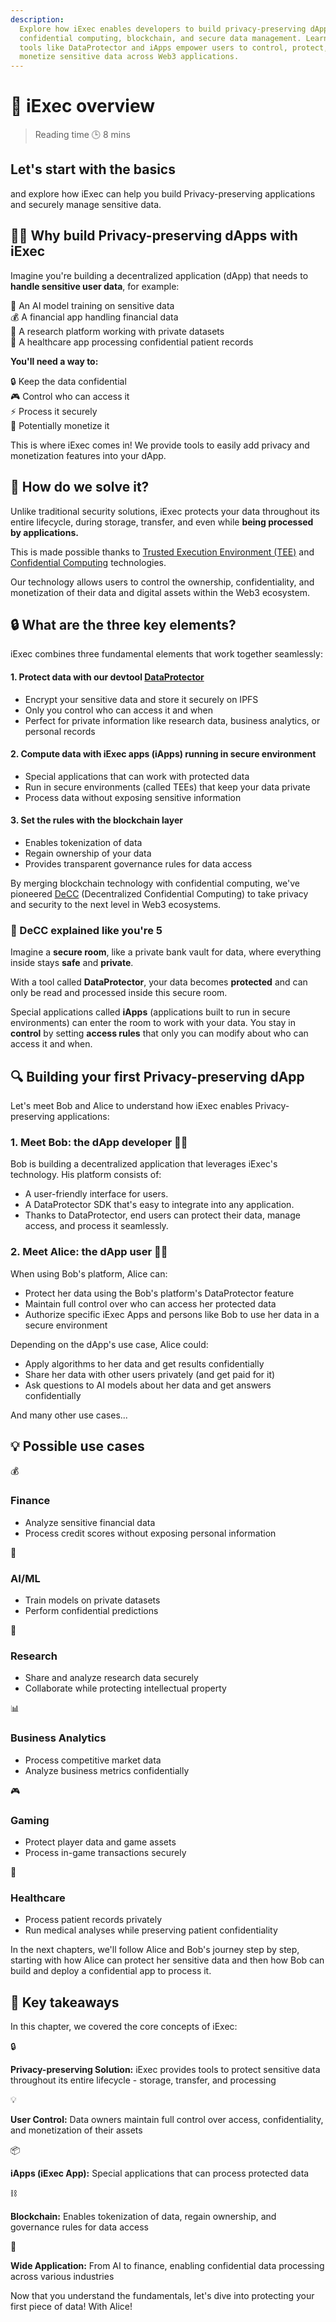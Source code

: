 ```yaml
---
description:
  Explore how iExec enables developers to build privacy-preserving dApps using
  confidential computing, blockchain, and secure data management. Learn how
  tools like DataProtector and iApps empower users to control, protect, and
  monetize sensitive data across Web3 applications.
---
```


# 🧐 iExec overview

> Reading time 🕒 8 mins

<div class="hero">
  <div class="hero-content">
    <h2>Let's start with the basics</h2>
    <p>and explore how iExec can help you build Privacy-preserving applications and securely manage sensitive data.</p>
  </div>

</div>

## 👨‍💻 Why build Privacy-preserving dApps with iExec

<p>Imagine you're building a decentralized application (dApp) that needs to <strong> handle sensitive user data</strong>, for example:</p>
<div class="use-case-card">
  <div class="examples-list">
    <div class="example-item">
      <span class="example-icon">🤖</span>
      <span>An AI model training on sensitive data</span>
    </div>
    <div class="example-item">
      <span class="example-icon">💰</span>
      <span>A financial app handling financial data</span>
    </div>
    <div class="example-item">
      <span class="example-icon">🔬</span>
      <span>A research platform working with private datasets</span>
    </div>
    <div class="example-item">
      <span class="example-icon">🏥</span>
      <span>A healthcare app processing confidential patient records</span>
    </div>
  </div>

  <div class="requirements-list">
    <p><strong>You'll need a way to:</strong></p>
    <div class="requirement-item">
      <span class="requirement-icon">🔒</span>
      <span>Keep the data confidential</span>
    </div>
    <div class="requirement-item">
      <span class="requirement-icon">🎮</span>
      <span>Control who can access it</span>
    </div>
    <div class="requirement-item">
      <span class="requirement-icon">⚡</span>
      <span>Process it securely</span>
    </div>
    <div class="requirement-item">
      <span class="requirement-icon">💎</span>
      <span>Potentially monetize it</span>
    </div>
  </div>
</div>

<div class="solution-note purple">
  <p>This is where <span class="highlight">iExec</span> comes in! We provide tools to easily add <span class="highlight">privacy</span> and <span class="highlight">monetization</span> features into your dApp.</p>
</div>

## 👷 How do we solve it?

Unlike traditional security solutions, iExec protects your data throughout its
entire lifecycle, during storage, transfer, and even while **being processed by
applications.**

This is made possible thanks to
<span class="highlight"><a target="_blank" href="https://protocol.docs.iex.ec/for-developers/confidential-computing/intel-sgx-technology">Trusted
Execution Environment (TEE)</a></span> and
<span class="highlight"><a target="_blank" href="https://www.iex.ec/academy/iexec-decentralized-confidential-computing">Confidential
Computing</a></span> technologies.

<div class="solution-note purple">
  <p>Our technology allows users to control the <span class="highlight">ownership</span>,
  <span class="highlight">confidentiality</span>, and <span class="highlight">monetization</span> of their data and digital assets within the <span class="highlight">Web3</span> ecosystem.</p>
</div>

## 🔒 What are the three key elements?

iExec combines three fundamental elements that work together seamlessly:

#### 1. Protect data with our devtool [DataProtector](../../tools/dataProtector/getting-started)

- Encrypt your sensitive data and store it securely on IPFS
- Only you control who can access it and when
- Perfect for private information like research data, business analytics, or
  personal records

#### 2. Compute data with iExec apps (iApps) running in secure environment

- Special applications that can work with protected data
- Run in secure environments (called TEEs) that keep your data private
- Process data without exposing sensitive information

#### 3. Set the rules with the blockchain layer

- Enables tokenization of data
- Regain ownership of your data
- Provides transparent governance rules for data access

<div class="solution-note purple">
  <p>By merging <span class="highlight">blockchain technology</span> with <span class="highlight">confidential computing</span>, we've pioneered <span class="highlight"><a target="_blank" href="https://www.iex.ec/academy/iexec-decentralized-confidential-computing">DeCC</a></span> (Decentralized Confidential Computing) to take <span class="highlight">privacy</span> and <span class="highlight">security</span> to the next level in <span class="highlight">Web3</span> ecosystems.</p>
</div>

### 🧸 DeCC explained like you're 5

Imagine a **secure room**, like a private bank vault for data, where everything
inside stays **safe** and **private**.

With a tool called **DataProtector**, your data becomes **protected** and can
only be read and processed inside this secure room.

Special applications called **iApps** (applications built to run in secure
environments) can enter the room to work with your data. You stay in **control**
by setting **access rules** that only you can modify about who can access it and
when.

## 🔍 Building your first Privacy-preserving dApp

Let's meet Bob and Alice to understand how iExec enables Privacy-preserving
applications:

### 1. Meet Bob: the dApp developer 👨‍💻

Bob is building a decentralized application that leverages iExec's technology.
His platform consists of:

- A user-friendly interface for users.
- A DataProtector SDK that's easy to integrate into any application.
- Thanks to DataProtector, end users can protect their data, manage access, and
  process it seamlessly.

### 2. Meet Alice: the dApp user 👩‍💼

When using Bob's platform, Alice can:

- Protect her data using the Bob's platform's DataProtector feature
- Maintain full control over who can access her protected data
- Authorize specific iExec Apps and persons like Bob to use her data in a secure
  environment

Depending on the dApp's use case, Alice could:

- Apply algorithms to her data and get results confidentially
- Share her data with other users privately (and get paid for it)
- Ask questions to AI models about her data and get answers confidentially

And many other use cases...

## 💡 Possible use cases

<div class="features-grid">
  <div class="feature-card">
    <div class="feature-header">
      <span class="feature-icon">💰</span>
      <h3>Finance</h3>
    </div>
    <ul>
      <li>Analyze sensitive financial data</li>
      <li>Process credit scores without exposing personal information</li>
    </ul>
  </div>

  <div class="feature-card">
    <div class="feature-header">
      <span class="feature-icon">🤖</span>
      <h3>AI/ML</h3>
    </div>
    <ul>
      <li>Train models on private datasets</li>
      <li>Perform confidential predictions</li>
    </ul>
  </div>

  <div class="feature-card">
    <div class="feature-header">
      <span class="feature-icon">🔬</span>
      <h3>Research</h3>
    </div>
    <ul>
      <li>Share and analyze research data securely</li>
      <li>Collaborate while protecting intellectual property</li>
    </ul>
  </div>

  <div class="feature-card">
    <div class="feature-header">
      <span class="feature-icon">📊</span>
      <h3>Business Analytics</h3>
    </div>
    <ul>
      <li>Process competitive market data</li>
      <li>Analyze business metrics confidentially</li>
    </ul>
  </div>

  <div class="feature-card">
    <div class="feature-header">
      <span class="feature-icon">🎮</span>
      <h3>Gaming</h3>
    </div>
    <ul>
      <li>Protect player data and game assets</li>
      <li>Process in-game transactions securely</li>
    </ul>
  </div>
  <div class="feature-card">
    <div class="feature-header">
      <span class="feature-icon">🏥</span>
      <h3>Healthcare</h3>
    </div>
    <ul>
      <li>Process patient records privately</li>
      <li>Run medical analyses while preserving patient confidentiality</li>
    </ul>
  </div>
</div>

<div class="solution-note purple">
  <p>In the next chapters, we'll follow Alice and Bob's journey step by step, starting with how Alice can <span class="highlight">protect her sensitive data</span> and then how Bob can <span class="highlight">build and deploy a confidential app</span> to process it.</p>
</div>

## 🎯 Key takeaways

<div class="takeaways-list">
<p>In this chapter, we covered the core concepts of iExec:</p>
  <div class="takeaway-item">
    <span>🔒</span>
    <p><strong>Privacy-preserving Solution:</strong> iExec provides tools to protect sensitive data throughout its entire lifecycle - storage, transfer, and processing</p>
  </div>
   <div class="takeaway-item">
    <span>💡</span>
    <p><strong>User Control:</strong> Data owners maintain full control over access, confidentiality, and monetization of their assets</p>
  </div>
  <div class="takeaway-item">
    <span>📦</span>
    <p><strong>iApps (iExec App):</strong> Special applications that can process protected data</p>
  </div>
  <div class="takeaway-item">
    <span>⛓️</span>
    <p><strong>Blockchain:</strong> Enables tokenization of data, regain ownership, and governance rules for data access</p>
  </div>
  <div class="takeaway-item">
    <span>🔌</span>
    <p><strong>Wide Application:</strong> From AI to finance, enabling confidential data processing across various industries</p>
  </div>
 
</div>

<div class="solution-note green">
  <p>Now that you understand the fundamentals, let's dive into protecting your first piece of data! With Alice!</p>
</div>
